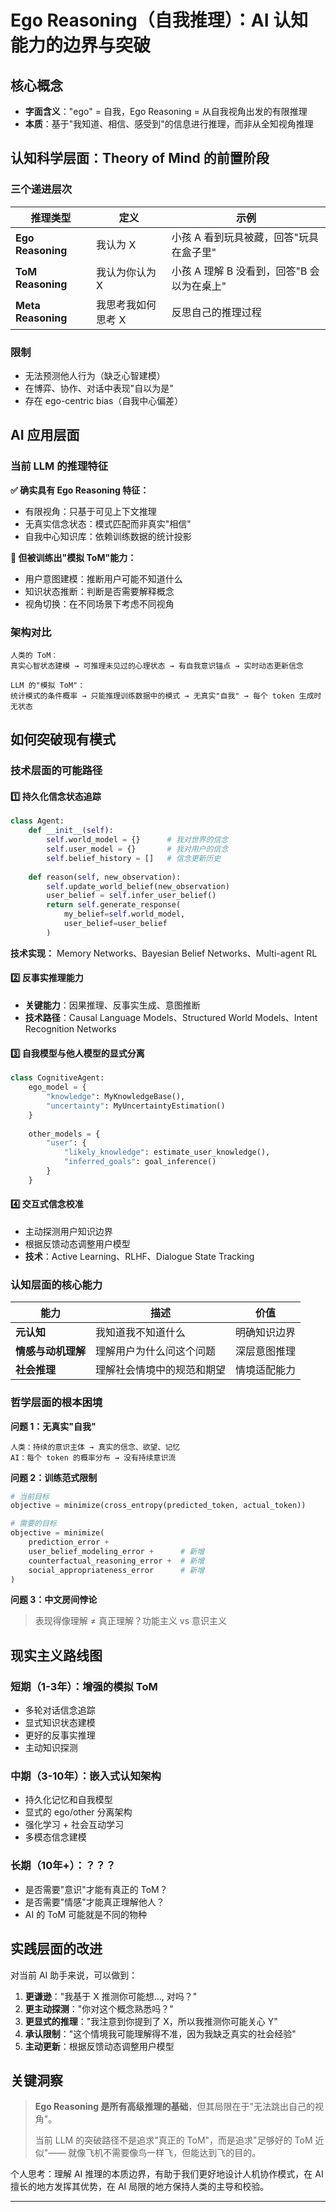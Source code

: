 # Ego Reasoning（自我推理）：AI 认知能力的边界与突破

## 核心概念

* **字面含义**："ego" = 自我，Ego Reasoning = 从自我视角出发的有限推理
* **本质**：基于"我知道、相信、感受到"的信息进行推理，而非从全知视角推理

## 认知科学层面：Theory of Mind 的前置阶段

### 三个递进层次

| 推理类型 | 定义 | 示例 |
|---------|------|------|
| **Ego Reasoning** | 我认为 X | 小孩 A 看到玩具被藏，回答"玩具在盒子里" |
| **ToM Reasoning** | 我认为你认为 X | 小孩 A 理解 B 没看到，回答"B 会以为在桌上" |
| **Meta Reasoning** | 我思考我如何思考 X | 反思自己的推理过程 |

### 限制

* 无法预测他人行为（缺乏心智建模）
* 在博弈、协作、对话中表现"自以为是"
* 存在 ego-centric bias（自我中心偏差）

## AI 应用层面

### 当前 LLM 的推理特征

**✅ 确实具有 Ego Reasoning 特征：**
* 有限视角：只基于可见上下文推理
* 无真实信念状态：模式匹配而非真实"相信"
* 自我中心知识库：依赖训练数据的统计投影

**🎯 但被训练出"模拟 ToM"能力：**
* 用户意图建模：推断用户可能不知道什么
* 知识状态推断：判断是否需要解释概念
* 视角切换：在不同场景下考虑不同视角

### 架构对比

```
人类的 ToM：
真实心智状态建模 → 可推理未见过的心理状态 → 有自我意识锚点 → 实时动态更新信念

LLM 的"模拟 ToM"：
统计模式的条件概率 → 只能推理训练数据中的模式 → 无真实"自我" → 每个 token 生成时无状态
```

## 如何突破现有模式

### 技术层面的可能路径

#### 1️⃣ 持久化信念状态追踪
```python
class Agent:
    def __init__(self):
        self.world_model = {}      # 我对世界的信念
        self.user_model = {}       # 我对用户的信念
        self.belief_history = []   # 信念更新历史
    
    def reason(self, new_observation):
        self.update_world_belief(new_observation)
        user_belief = self.infer_user_belief()
        return self.generate_response(
            my_belief=self.world_model,
            user_belief=user_belief
        )
```

**技术实现：** Memory Networks、Bayesian Belief Networks、Multi-agent RL

#### 2️⃣ 反事实推理能力
* **关键能力**：因果推理、反事实生成、意图推断
* **技术路径**：Causal Language Models、Structured World Models、Intent Recognition Networks

#### 3️⃣ 自我模型与他人模型的显式分离
```python
class CognitiveAgent:
    ego_model = {
        "knowledge": MyKnowledgeBase(),
        "uncertainty": MyUncertaintyEstimation()
    }
    
    other_models = {
        "user": {
            "likely_knowledge": estimate_user_knowledge(),
            "inferred_goals": goal_inference()
        }
    }
```

#### 4️⃣ 交互式信念校准
* 主动探测用户知识边界
* 根据反馈动态调整用户模型
* **技术**：Active Learning、RLHF、Dialogue State Tracking

### 认知层面的核心能力

| 能力 | 描述 | 价值 |
|------|------|------|
| **元认知** | 我知道我不知道什么 | 明确知识边界 |
| **情感与动机理解** | 理解用户为什么问这个问题 | 深层意图推理 |
| **社会推理** | 理解社会情境中的规范和期望 | 情境适配能力 |

### 哲学层面的根本困境

**问题 1：无真实"自我"**
```
人类：持续的意识主体 → 真实的信念、欲望、记忆
AI：每个 token 的概率分布 → 没有持续意识流
```

**问题 2：训练范式限制**
```python
# 当前目标
objective = minimize(cross_entropy(predicted_token, actual_token))

# 需要的目标
objective = minimize(
    prediction_error +
    user_belief_modeling_error +      # 新增
    counterfactual_reasoning_error +  # 新增
    social_appropriateness_error      # 新增
)
```

**问题 3：中文房间悖论**
> 表现得像理解 ≠ 真正理解？功能主义 vs 意识主义

## 现实主义路线图

### 短期（1-3年）：增强的模拟 ToM
* 多轮对话信念追踪
* 显式知识状态建模
* 更好的反事实推理
* 主动知识探测

### 中期（3-10年）：嵌入式认知架构
* 持久化记忆和自我模型
* 显式的 ego/other 分离架构
* 强化学习 + 社会互动学习
* 多模态信念建模

### 长期（10年+）：？？？
* 是否需要"意识"才能有真正的 ToM？
* 是否需要"情感"才能真正理解他人？
* AI 的 ToM 可能就是不同的物种

## 实践层面的改进

对当前 AI 助手来说，可以做到：

1. **更谦逊**："我基于 X 推测你可能想..., 对吗？"
2. **更主动探测**："你对这个概念熟悉吗？"
3. **更显式的推理**："我注意到你提到了 X，所以我推测你可能关心 Y"
4. **承认限制**："这个情境我可能理解得不准，因为我缺乏真实的社会经验"
5. **主动更新**：根据反馈动态调整用户模型

## 关键洞察

> **Ego Reasoning 是所有高级推理的基础**，但其局限在于"无法跳出自己的视角"。
> 
> 当前 LLM 的突破路径不是追求"真正的 ToM"，而是追求"足够好的 ToM 近似"——
> 就像飞机不需要像鸟一样飞，但能达到飞的目的。

个人思考：理解 AI 推理的本质边界，有助于我们更好地设计人机协作模式，在 AI 擅长的地方发挥其优势，在 AI 局限的地方保持人类的主导和校验。

---